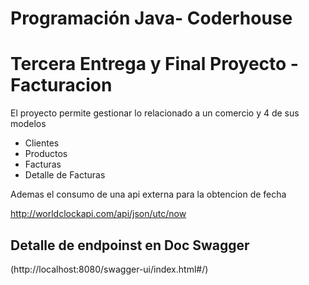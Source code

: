 # Programación Java- Coderhouse
# Tercera Entrega y Final Proyecto - Facturacion 


El proyecto permite gestionar lo relacionado a un comercio y 4 de sus modelos
- Clientes
- Productos
- Facturas
- Detalle de Facturas

Ademas el consumo de una api externa para la obtencion de fecha

http://worldclockapi.com/api/json/utc/now


## Detalle de endpoinst en Doc Swagger

(http://localhost:8080/swagger-ui/index.html#/)

